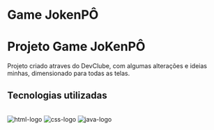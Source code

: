 # Game JokenPÔ
<h1>Projeto Game JoKenPÔ</h1>
<p>Projeto criado atraves do DevClube, com algumas alterações e ideias minhas, dimensionado para todas as telas.</p>
<h2>Tecnologias utilizadas</h2>
<br>
<img src="https://img.shields.io/badge/HTML5-E34F26?style=for-the-badge&logo=html5&logoColor=white" alt="html-logo"/> <img src="https://img.shields.io/badge/CSS3-1572B6?style=for-the-badge&logo=css3&logoColor=white" alt="css-logo"/> <img src="https://img.shields.io/badge/JavaScript-F7DF1E?style=for-the-badge&logo=javascript&logoColor=black" alt="java-logo"/>



